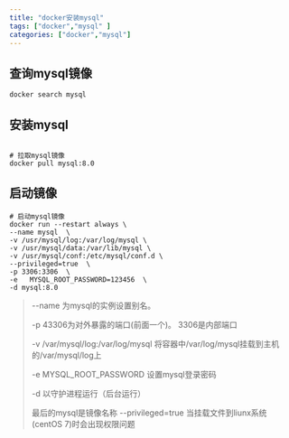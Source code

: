 ```yaml
---
title: "docker安装mysql"
tags: ["docker","mysql" ]
categories: ["docker","mysql"]
---
```


## 查询mysql镜像

```shell
docker search mysql
```

## 安装mysql
```shell

# 拉取mysql镜像
docker pull mysql:8.0
```
## 启动镜像
```shell
# 启动mysql镜像
docker run --restart always \
--name mysql  \
-v /usr/mysql/log:/var/log/mysql \
-v /usr/mysql/data:/var/lib/mysql \
-v /usr/mysql/conf:/etc/mysql/conf.d \
--privileged=true  \
-p 3306:3306  \
-e   MYSQL_ROOT_PASSWORD=123456  \
-d mysql:8.0 
```

> --name 为mysql的实例设置别名。
> 
> -p 43306为对外暴露的端口(前面一个)。
> 3306是内部端口 
> 
> -v /var/mysql/log:/var/log/mysql 将容器中/var/log/mysql挂载到主机的/var/mysql/log上 
> 
> -e MYSQL_ROOT_PASSWORD 设置mysql登录密码 
> 
> -d 以守护进程运行（后台运行）
> 
> 最后的mysql是镜像名称
> --privileged=true 当挂载文件到liunx系统(centOS 7)时会出现权限问题

